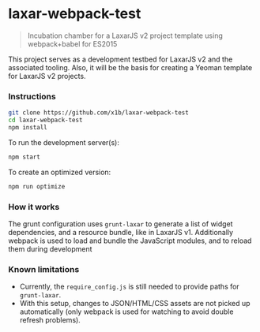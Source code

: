 # laxar-webpack-test

> Incubation chamber for a LaxarJS v2 project template using webpack+babel for ES2015

This project serves as a development testbed for LaxarJS v2 and the associated tooling.
Also, it will be the basis for creating a Yeoman template for LaxarJS v2 projects.


### Instructions

```sh
git clone https://github.com/x1b/laxar-webpack-test
cd laxar-webpack-test
npm install
```

To run the development server(s):

```sh
npm start
```

To create an optimized version:

```sh
npm run optimize
```


### How it works

The grunt configuration uses `grunt-laxar` to generate a list of widget dependencies, and a resource bundle, like in LaxarJS v1.
Additionally webpack is used to load and bundle the JavaScript modules, and to reload them during development


### Known limitations

 - Currently, the `require_config.js` is still needed to provide paths for `grunt-laxar`.
 - With this setup, changes to JSON/HTML/CSS assets are not picked up automatically (only webpack is used for watching to avoid double refresh problems).
 
